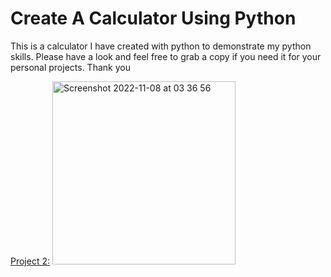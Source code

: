 # Create A Calculator Using Python

This is a calculator I have created with python to demonstrate my python skills. Please have a look and feel free to grab a copy if you need it for your personal projects. Thank you

[Project 2:]()
<img width="293" alt="Screenshot 2022-11-08 at 03 36 56" src="https://user-images.githubusercontent.com/22932049/200469779-d99d8ea6-1e03-47ae-bd0c-83e498574298.png">
